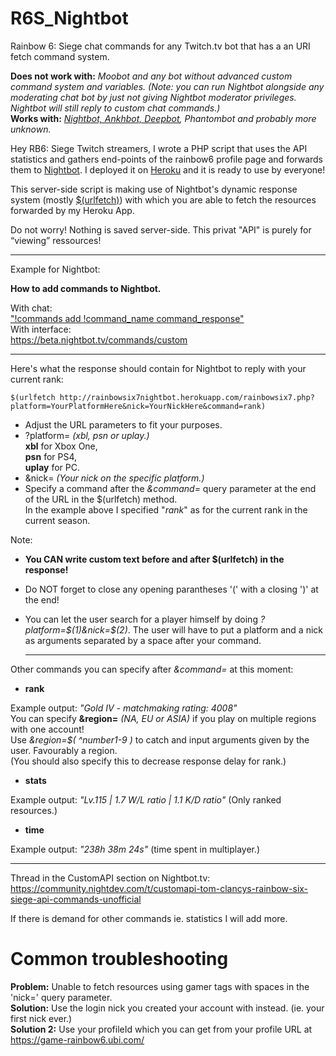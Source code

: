 # R6S_Nightbot
Rainbow 6: Siege chat commands for any Twitch.tv bot that has a an URI fetch command system.

**Does not work with:** *Moobot and any bot without advanced custom command system and variables. (Note: you can run Nightbot alongside any moderating chat bot by just not giving Nightbot moderator privileges. Nightbot will still reply to custom chat commands.)*  
**Works with:** *[Nightbot, Ankhbot, Deepbot](https://blog.thomassen.xyz/custom-apis/), Phantombot and probably more unknown.*  

Hey RB6: Siege Twitch streamers, I wrote a PHP script that uses the API statistics and gathers end-points of the rainbow6 profile page and forwards them to [Nightbot](http://nightbot.tv). I deployed it on [Heroku](http://heroku.com) and it is ready to use by everyone! 

This server-side script is making use of Nightbot's dynamic response system (mostly [$(urlfetch)](https://docs.nightbot.tv/commands/variables/urlfetch)) with which you are able to fetch the resources forwarded by my Heroku App.

Do not worry! Nothing is saved server-side.
This privat "API" is purely for “viewing” ressources!

  --------  
Example for Nightbot:

**How to add commands to Nightbot.**

With chat:  
["!commands add !command_name command_response"](https://docs.nightbot.tv/commands/commands)  
With interface:  
https://beta.nightbot.tv/commands/custom  
  
  --------  
  

Here's what the response should contain for Nightbot to reply with your current rank:  

    $(urlfetch http://rainbowsix7nightbot.herokuapp.com/rainbowsix7.php?platform=YourPlatformHere&nick=YourNickHere&command=rank)
- Adjust the URL parameters to fit your purposes.
- ?platform= *(xbl, psn or uplay.)*  
**xbl** for Xbox One,   
**psn** for PS4,  
**uplay** for PC.  
- &nick= *(Your nick on the specific platform.)*
- Specify a command after the *&command=* query parameter at the end of the URL in the $(urlfetch) method.   
In the example above I specified "*rank*" as for the current rank in the current season.  

Note:  
- **You CAN write custom text before and after $(urlfetch) in the response!**  
- Do NOT forget to close any opening parantheses '(' with a closing ')' at the end!  
- You can let the user search for a player himself by doing *?platform=$(1)&nick=$(2)*.
The user will have to put a platform and a nick as arguments separated by a space after your command.

  --------  
Other commands you can specify after *&command=* at this moment:  
 
- **rank**   

Example output: *"Gold Ⅳ - matchmaking rating: 4008"*  
You can specify **&region=** *(NA, EU or ASIA)* if you play on multiple regions with one account!  
Use *&region=$( ^number1-9 )* to catch and input arguments given by the user. Favourably a region.  
(You should also specify this to decrease response delay for rank.)  
  
- **stats**  

Example output: *"Lv.115 | 1.7 W/L ratio | 1.1 K/D ratio"* (Only ranked resources.)

- **time**  

Example output: *"238h 38m 24s"*  (time spent in multiplayer.)

  --------
Thread in the CustomAPI section on Nightbot.tv:
https://community.nightdev.com/t/customapi-tom-clancys-rainbow-six-siege-api-commands-unofficial

If there is demand for other commands ie. statistics I will add more.

# Common troubleshooting

**Problem:** Unable to fetch resources using gamer tags with spaces in the 'nick=' query parameter.  
**Solution:** Use the login nick you created your account with instead. (ie. your first nick ever.)  
**Solution 2:** Use your profileId which you can get from your profile URL at https://game-rainbow6.ubi.com/
